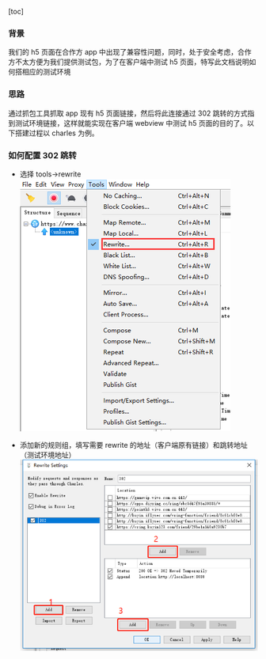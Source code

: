 [toc]

### 背景

我们的 h5 页面在合作方 app 中出现了兼容性问题，同时，处于安全考虑，合作方不太方便为我们提供测试包，为了在客户端中测试 h5 页面，特写此文档说明如何搭相应的测试环境

### 思路

通过抓包工具抓取 app 现有 h5 页面链接，然后将此连接通过 302 跳转的方式指到测试环境链接，这样就能实现在客户端 webview 中测试 h5 页面的目的了。以下搭建过程以 charles 为例。

### 如何配置 302 跳转

- 选择 tools->rewrite
  ![](assets/2020-07-20-11-21-49.png)

- 添加新的规则组，填写需要 rewrite 的地址（客户端原有链接）和跳转地址（测试环境地址）
  ![](assets/2020-07-20-11-23-55.png)
